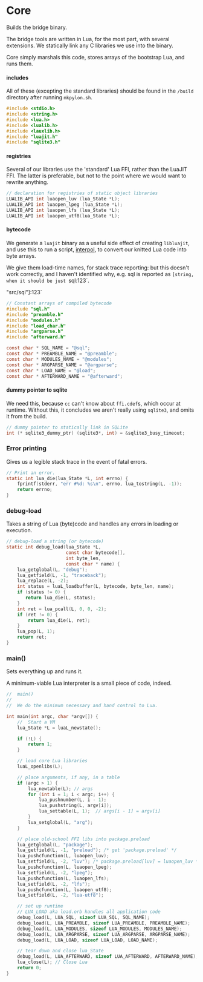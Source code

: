 # Core


  Builds the bridge binary\.

The bridge tools are written in Lua, for the most part, with several
extensions\.  We statically link any C libraries we use into the binary\.

Core simply marshals this code, stores arrays of the bootstrap Lua, and runs
them\.


#### includes

  All of these \(excepting the standard libraries\) should be found in the
`/build` directory after running `mkpylon.sh`\.

```c
#include <stdio.h>
#include <string.h>
#include <lua.h>
#include <lualib.h>
#include <lauxlib.h>
#include "luajit.h"
#include "sqlite3.h"
```


#### registries

  Several of our libraries use the 'standard' Lua FFI, rather than the LuaJIT
FFI\.  The latter is preferable, but not to the point where we would want to
rewrite anything\.

```c
// declaration for registries of static object libraries
LUALIB_API int luaopen_luv (lua_State *L);
LUALIB_API int luaopen_lpeg (lua_State *L);
LUALIB_API int luaopen_lfs (lua_State *L);
LUALIB_API int luaopen_utf8(lua_State *L);
```


#### bytecode

  We generate a `luajit` binary as a useful side effect of creating
`libluajit`, and use this to run a script, [interpol](@:interpol), to
convert our knitted Lua code into byte arrays\.

We give them load\-time names, for stack trace reporting: but this doesn't work
correctly, and I haven't identified why, e\.g\. sql is reported as `[string, when it should be just `sql:123`\.

"src/sql"]:123`
```c
// Constant arrays of compiled bytecode
#include "sql.h"
#include "preamble.h"
#include "modules.h"
#include "load_char.h"
#include "argparse.h"
#include "afterward.h"

const char * SQL_NAME = "@sql";
const char * PREAMBLE_NAME = "@preamble";
const char * MODULES_NAME = "@modules";
const char * ARGPARSE_NAME = "@argparse";
const char * LOAD_NAME = "@load";
const char * AFTERWARD_NAME = "@afterward";
```


#### dummy pointer to sqlite

  We need this, because `cc` can't know about `ffi.cdef`s, which occur at
runtime\.  Without this, it concludes we aren't really using `sqlite3`, and
omits it from the build\.

```c
// dummy pointer to statically link in SQLite
int (* sqlite3_dummy_ptr) (sqlite3*, int) = &sqlite3_busy_timeout;
```


### Error printing

Gives us a legible stack trace in the event of fatal errors\.

```c
// Print an error.
static int lua_die(lua_State *L, int errno) {
    fprintf(stderr, "err #%d: %s\n", errno, lua_tostring(L, -1));
    return errno;
}
```


### debug\-load

  Takes a string of Lua \(byte\)code and handles any errors in loading or
execution\.

```c
// debug-load a string (or bytecode)
static int debug_load(lua_State *L,
                      const char bytecode[],
                      int byte_len,
                      const char * name) {
    lua_getglobal(L, "debug");
    lua_getfield(L, -1, "traceback");
    lua_replace(L, -2);
    int status = luaL_loadbuffer(L, bytecode, byte_len, name);
    if (status != 0) {
       return lua_die(L, status);
    }
    int ret = lua_pcall(L, 0, 0, -2);
    if (ret != 0) {
        return lua_die(L, ret);
    }
    lua_pop(L, 1);
    return ret;
}
```


### main\(\)

Sets everything up and runs it\.

A minimum\-viable Lua interpreter is a small piece of code, indeed\.

```c
//  main()
//
//  We do the minimum necessary and hand control to Lua.

int main(int argc, char *argv[]) {
    //  Start a VM
    lua_State *L = luaL_newstate();

    if (!L) {
        return 1;
    }

    // load core Lua libraries
    luaL_openlibs(L);

    // place arguments, if any, in a table
    if (argc > 1) {
        lua_newtable(L); // args
        for (int i = 1; i < argc; i++) {
            lua_pushnumber(L, i - 1);
            lua_pushstring(L, argv[i]);
            lua_settable(L, 1);  // args[i - 1] = argv[i]
        }
        lua_setglobal(L, "arg");
    }

    // place old-school FFI libs into package.preload
    lua_getglobal(L, "package");
    lua_getfield(L, -1, "preload"); /* get 'package.preload' */
    lua_pushcfunction(L, luaopen_luv);
    lua_setfield(L, -2, "luv"); /* package.preload[luv] = luaopen_luv */
    lua_pushcfunction(L, luaopen_lpeg);
    lua_setfield(L, -2, "lpeg");
    lua_pushcfunction(L, luaopen_lfs);
    lua_setfield(L, -2, "lfs");
    lua_pushcfunction(L, luaopen_utf8);
    lua_setfield(L, -2, "lua-utf8");

    // set up runtime
    // LUA_LOAD aka load.orb handles all application code
    debug_load(L, LUA_SQL, sizeof LUA_SQL, SQL_NAME);
    debug_load(L, LUA_PREAMBLE, sizeof LUA_PREAMBLE, PREAMBLE_NAME);
    debug_load(L, LUA_MODULES, sizeof LUA_MODULES, MODULES_NAME);
    debug_load(L, LUA_ARGPARSE, sizeof LUA_ARGPARSE, ARGPARSE_NAME);
    debug_load(L, LUA_LOAD, sizeof LUA_LOAD, LOAD_NAME);

    // tear down and close lua_State
    debug_load(L, LUA_AFTERWARD, sizeof LUA_AFTERWARD, AFTERWARD_NAME);
    lua_close(L); // Close Lua
    return 0;
}
```
